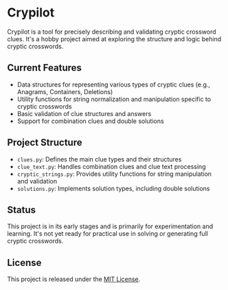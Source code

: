 # Crypilot

Crypilot is a tool for precisely describing and validating cryptic
crossword clues. It's a hobby project aimed at exploring the structure
and logic behind cryptic crosswords.

## Current Features

- Data structures for representing various types of cryptic clues
  (e.g., Anagrams, Containers, Deletions)
- Utility functions for string normalization and manipulation specific
  to cryptic crosswords
- Basic validation of clue structures and answers
- Support for combination clues and double solutions

## Project Structure

- `clues.py`: Defines the main clue types and their structures
- `clue_text.py`: Handles combination clues and clue text processing
- `cryptic_strings.py`: Provides utility functions for string
  manipulation and validation
- `solutions.py`: Implements solution types, including double
  solutions

## Status

This project is in its early stages and is primarily for
experimentation and learning. It's not yet ready for practical use in
solving or generating full cryptic crosswords.

## License

This project is released under the [MIT License](LICENSE).